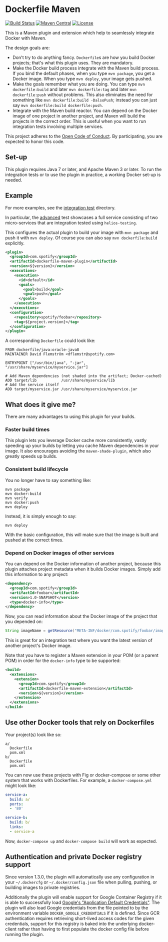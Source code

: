 # Dockerfile Maven

[![Build Status](https://travis-ci.org/spotify/dockerfile-maven.svg?branch=master)](https://travis-ci.org/spotify/dockerfile-maven)
[![Maven Central](https://img.shields.io/maven-central/v/com.spotify/dockerfile-maven.svg)](https://search.maven.org/#search%7Cga%7C1%7Cg%3A%22com.spotify%22%20dockerfile-maven)
[![License](https://img.shields.io/github/license/spotify/dockerfile-maven.svg)](LICENSE)

This is a Maven plugin and extension which help to seamlessly
integrate Docker with Maven.

The design goals are:

  - Don't try to do anything fancy.  `Dockerfile`s are how you build
    Docker projects; that's what this plugin uses.  They are
    mandatory.
  - Make the Docker build process integrate with the Maven build
    process.  If you bind the default phases, when you type `mvn
    package`, you get a Docker image.  When you type `mvn deploy`,
    your image gets pushed.
  - Make the goals remember what you are doing.  You can type `mvn
    dockerfile:build` and later `mvn dockerfile:tag` and later `mvn
    dockerfile:push` without problems.  This also eliminates the need
    for something like `mvn dockerfile:build -DalsoPush`; instead you
    can just say `mvn dockerfile:build dockerfile:push`.
  - Integrate with the Maven build reactor.  You can depend on the
    Docker image of one project in another project, and Maven will
    build the projects in the correct order.  This is useful when you
    want to run integration tests involving multiple services.

This project adheres to the [Open Code of Conduct][code-of-conduct].
By participating, you are expected to honor this code.

[code-of-conduct]: https://github.com/spotify/code-of-conduct/blob/master/code-of-conduct.md

## Set-up

This plugin requires Java 7 or later, and Apache Maven 3 or later.  To
run the integration tests or to use the plugin in practice, a working
Docker set-up is needed.

## Example

For more examples, see the [integration test](./plugin/src/it) directory.

In particular, the [advanced](./plugin/src/it/advanced) test showcases a
full service consisting of two micro-services that are integration
tested using `helios-testing`.

This configures the actual plugin to build your image with `mvn
package` and push it with `mvn deploy`.  Of course you can also say
`mvn dockerfile:build` explicitly.

```xml
<plugin>
  <groupId>com.spotify</groupId>
  <artifactId>dockerfile-maven-plugin</artifactId>
  <version>${version}</version>
  <executions>
    <execution>
      <id>default</id>
      <goals>
        <goal>build</goal>
        <goal>push</goal>
      </goals>
    </execution>
  </executions>
  <configuration>
    <repository>spotify/foobar</repository>
    <tag>${project.version}</tag>
  </configuration>
</plugin>
```

A corresponding `Dockerfile` could look like:

```
FROM dockerfile/java:oracle-java8
MAINTAINER David Flemström <dflemstr@spotify.com>

ENTRYPOINT ["/usr/bin/java", "-jar", "/usr/share/myservice/myservice.jar"]

# Add Maven dependencies (not shaded into the artifact; Docker-cached)
ADD target/lib           /usr/share/myservice/lib
# Add the service itself
ADD target/myservice.jar /usr/share/myservice/myservice.jar
```

## What does it give me?

There are many advantages to using this plugin for your builds.

### Faster build times

This plugin lets you leverage Docker cache more consistently, vastly
speeding up your builds by letting you cache Maven dependencies in
your image.  It also encourages avoiding the `maven-shade-plugin`,
which also greatly speeds up builds.

### Consistent build lifecycle

You no longer have to say something like:

    mvn package
    mvn docker:build
    mvn verify
    mvn docker:push
    mvn deploy

Instead, it is simply enough to say:

    mvn deploy

With the basic configuration, this will make sure that the image is
built and pushed at the correct times.

### Depend on Docker images of other services

You can depend on the Docker information of another project, because
this plugin attaches project metadata when it builds Docker images.
Simply add this information to any project:

```xml
<dependency>
  <groupId>com.spotify</groupId>
  <artifactId>foobar</artifactId>
  <version>1.0-SNAPSHOT</version>
  <type>docker-info</type>
</dependency>
```

Now, you can read information about the Docker image of the project
that you depended on:

```java
String imageName = getResource("META-INF/docker/com.spotify/foobar/image-name");
```

This is great for an integration test where you want the latest
version of another project's Docker image.

Note that you have to register a Maven extension in your POM (or a
parent POM) in order for the `docker-info` type to be supported:

```xml
<build>
  <extensions>
    <extension>
      <groupId>com.spotify</groupId>
      <artifactId>dockerfile-maven-extension</artifactId>
      <version>${version}</version>
    </extension>
  </extensions>
</build>
```

## Use other Docker tools that rely on Dockerfiles

Your project(s) look like so:

```
a/
  Dockerfile
  pom.xml
b/
  Dockerfile
  pom.xml
```

You can now use these projects with Fig or docker-compose or some
other system that works with Dockerfiles.  For example, a
`docker-compose.yml` might look like:

```yaml
service-a:
  build: a/
  ports:
  - '80'

service-b:
  build: b/
  links:
  - service-a
```

Now, `docker-compose up` and `docker-compose build` will work as
expected.

## Authentication and private Docker registry support

Since version 1.3.0, the plugin will automatically use any configuration in
your `~/.dockercfg` or `~/.docker/config.json` file when pulling, pushing, or
building images to private registries.

Additionally the plugin will enable support for Google Container Registry if it
is able to successfully load [Google's "Application Default Credentials"][ADC].
The plugin will also load Google credentials from the file pointed to by the
environment variable `DOCKER_GOOGLE_CREDENTIALS` if it is defined. Since GCR
authentication requires retrieving short-lived access codes for the given
credentials, support for this registry is baked into the underlying
docker-client rather than having to first populate the docker config file
before running the plugin.

[ADC]: https://developers.google.com/identity/protocols/application-default-credentials

